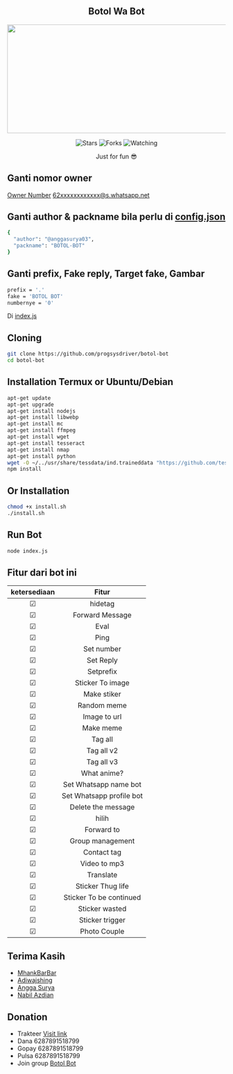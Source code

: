 <h2 align="center">Botol Wa Bot</h2>
<p align="center">
<img src="https://telegra.ph/file/5b3fd9af601cc44918601.jpg" width="550" height="250"/>
</p>
<p align="center">
<img title="Stars" src="https://img.shields.io/github/stars/progsysdriver/botol-bot?label=Stars&color=magenta&style=flat-square">
<img title="Forks" src="https://img.shields.io/github/forks/progsysdriver/botol-bot?label=Forks&color=brickred&style=flat-square">
<img title="Watching" src="https://img.shields.io/github/watchers/progsysdriver/botol-bot?label=Watchers&color=red&style=flat-square">
</p>

<p align="center">
Just for fun 😎
</p>

## Ganti nomor owner
[Owner Number](https://github.com/progsysdriver/botol-bot/blob/c1a1e339ad58ce0a5f1edb9082b968cbbfd7c6b3/index.js#L118)
 62xxxxxxxxxxxx@s.whatsapp.net

## Ganti author & packname bila perlu di [config.json](https://github.com/progsysdriver/botol-bot/blob/main/config.json)
```sh
{
  "author": "@anggasurya03",
  "packname": "BOTOL-BOT"
}
```

## Ganti prefix, Fake reply, Target fake, Gambar
```sh
prefix = '.'
fake = 'BOTOL BOT'
numbernye = '0'
```

Di [index.js](https://github.com/progsysdriver/botol-bot/blob/5e2230786d9d20983a5e7eea968006d782d92958/index.js#L61)

## Cloning
```sh
git clone https://github.com/progsysdriver/botol-bot
cd botol-bot
```

## Installation Termux or Ubuntu/Debian
```sh
apt-get update
apt-get upgrade
apt-get install nodejs
apt-get install libwebp
apt-get install mc
apt-get install ffmpeg
apt-get install wget
apt-get install tesseract
apt-get install nmap
apt-get install python
wget -O ~/../usr/share/tessdata/ind.traineddata "https://github.com/tesseract-ocr/tessdata/blob/master/ind.traineddata?raw=true"
npm install
```
## Or Installation
```sh
chmod +x install.sh
./install.sh
```

## Run Bot
```sh
node index.js
```
## Fitur dari bot ini

| ketersediaan  |  Fitur |
| :-----------: | :----: |
|       ☑      | hidetag |
|       ☑      | Forward Message |
|       ☑      | Eval |
|       ☑      | Ping |
|       ☑      | Set number |
|       ☑      | Set Reply |
|       ☑      | Setprefix  |
|       ☑      | Sticker To image  |
|       ☑      | Make stiker  |
|       ☑      | Random meme |
|       ☑      | Image to url  |
|       ☑      | Make meme |
|       ☑      | Tag all  |
|       ☑      | Tag all v2 |
|       ☑      | Tag all v3  |
|       ☑      | What anime? |
|       ☑      | Set Whatsapp name bot  |
|       ☑      | Set Whatsapp profile bot
|       ☑      | Delete the message |
|       ☑      | hilih |
|       ☑      | Forward to  |
|       ☑      | Group management  |
|       ☑      | Contact tag  |
|       ☑      | Video to mp3  |
|       ☑      | Translate  |
|       ☑      | Sticker Thug life  |
|       ☑      | Sticker To be continued |
|       ☑      | Sticker wasted |
|       ☑      | Sticker trigger |
|       ☑      | Photo Couple  |

## Terima Kasih
- [MhankBarBar](https://github.com/github.com/MhankBarBar)
- [Adiwajshing](https://github.com/adiwajshing)
- [Angga Surya](https://github.com/suryapardana)
- [Nabil Azdian](https://github.com/NabilAzdian)


## Donation
- Trakteer [Visit link](https://trakteer.id/anggasurya)
- Dana 6287891518799
- Gopay 6287891518799
- Pulsa 6287891518799
- Join group [Botol Bot](https://chat.whatsapp.com/CZwRj7oCIzn59Fxa9GNTFA)